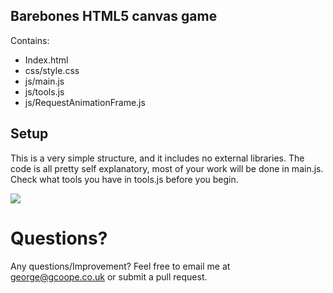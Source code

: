 ## Barebones HTML5 canvas game

Contains:

* Index.html
* css/style.css
* js/main.js
* js/tools.js
* js/RequestAnimationFrame.js

## Setup

This is a very simple structure, and it includes no external libraries. The code is all pretty self explanatory, most of your work will be done in main.js. Check what tools you have in tools.js before you begin.

<img src="http://i.imgur.com/4qYFQ.png" style="border:0;">

# Questions?

Any questions/Improvement? Feel free to email me at george@gcoope.co.uk or submit a pull request.